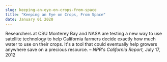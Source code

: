 ```yaml
---
slug: keeping-an-eye-on-crops-from-space
title: "Keeping an Eye on Crops, From Space"
date: January 01 2020
---
```


 
<p>
  Researchers at CSU Monterey Bay and NASA are testing a new way to use
  satellite technology to help California farmers decide exactly how much water
  to use on their crops. It's a tool that could eventually help growers anywhere
  save on a precious resource. – <em>NPR's California Report,</em> July 17, 2012
</p>
 
